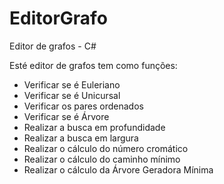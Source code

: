# EditorGrafo
Editor de grafos - C#

Esté editor de grafos tem como funções: 

- Verificar se é Euleriano 
- Verificar se é Unicursal
- Verificar os pares ordenados
- Verificar se é Árvore
- Realizar a busca em profundidade
- Realizar a busca em largura
- Realizar o cálculo do número cromático 
- Realizar o cálculo do caminho mínimo
- Realizar o cálculo da Árvore Geradora Mínima
